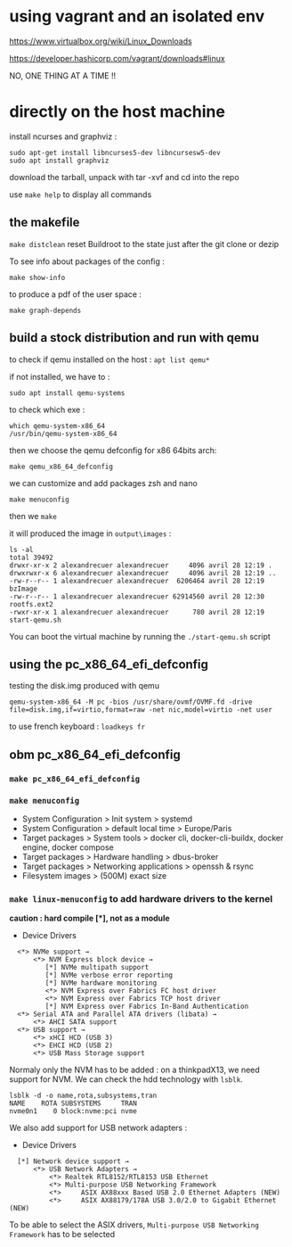 # using vagrant and an isolated env

https://www.virtualbox.org/wiki/Linux_Downloads

https://developer.hashicorp.com/vagrant/downloads#linux

NO, ONE THING AT A TIME !!

# directly on the host machine

install ncurses and graphviz : 
```
sudo apt-get install libncurses5-dev libncursesw5-dev
sudo apt install graphviz
```

download the tarball, unpack with tar -xvf and cd into the repo

use `make help` to display all commands

## the makefile

`make distclean` reset Buildroot to the state just after the git clone or dezip

To see info about packages of the config :
```
make show-info
```
to produce a pdf of the user space :

```
make graph-depends
```


## build a stock distribution and run with qemu

to check if qemu installed on the host : `apt list qemu*`

if not installed, we have to : 

```
sudo apt install qemu-systems
```
to check which exe :
```
which qemu-system-x86_64
/usr/bin/qemu-system-x86_64
```

then we choose the qemu defconfig for x86 64bits arch:
```
make qemu_x86_64_defconfig
```

we can customize and add packages zsh and nano

```
make menuconfig
```
then we `make`

it will produced the image in `output\images` :

```
ls -al
total 39492
drwxr-xr-x 2 alexandrecuer alexandrecuer     4096 avril 28 12:19 .
drwxrwxr-x 6 alexandrecuer alexandrecuer     4096 avril 28 12:19 ..
-rw-r--r-- 1 alexandrecuer alexandrecuer  6206464 avril 28 12:19 bzImage
-rw-r--r-- 1 alexandrecuer alexandrecuer 62914560 avril 28 12:30 rootfs.ext2
-rwxr-xr-x 1 alexandrecuer alexandrecuer      780 avril 28 12:19 start-qemu.sh
```

You can boot the virtual machine by running the `./start-qemu.sh` script

## using the pc_x86_64_efi_defconfig

testing the disk.img produced with qemu

```
qemu-system-x86_64 -M pc -bios /usr/share/ovmf/OVMF.fd -drive file=disk.img,if=virtio,format=raw -net nic,model=virtio -net user
```

to use french keyboard : `loadkeys fr`

## obm pc_x86_64_efi_defconfig

### `make pc_x86_64_efi_defconfig`

### `make menuconfig`

- System Configuration > Init system > systemd
- System Configuration > default local time > Europe/Paris
- Target packages > System tools > docker cli, docker-cli-buildx, docker engine, docker compose
- Target packages > Hardware handling > dbus-broker
- Target packages > Networking applications > openssh & rsync
- Filesystem images > (500M) exact size

### `make linux-menuconfig` to add hardware drivers to the kernel

**caution : hard compile [*], not as a module <M>**

- Device Drivers
```
  <*> NVMe support →
      <*> NVM Express block device →
         [*] NVMe multipath support
         [*] NVMe verbose error reporting  
         [*] NVMe hardware monitoring
         <*> NVM Express over Fabrics FC host driver 
         <*> NVM Express over Fabrics TCP host driver
         [*] NVM Express over Fabrics In-Band Authentication
  <*> Serial ATA and Parallel ATA drivers (libata) →
      <*> AHCI SATA support
  <*> USB support →
      <*> xHCI HCD (USB 3)
      <*> EHCI HCD (USB 2)
      <*> USB Mass Storage support
```
Normaly only the NVM has to be added : on a thinkpadX13, we need support for NVM. We can check the hdd technology with `lsblk`.

```
lsblk -d -o name,rota,subsystems,tran
NAME    ROTA SUBSYSTEMS     TRAN
nvme0n1    0 block:nvme:pci nvme
```
We also add support for USB network adapters :

- Device Drivers
```
  [*] Network device support →
      <*> USB Network Adapters →
          <*> Realtek RTL8152/RTL8153 USB Ethernet
          <*> Multi-purpose USB Networking Framework
          <*>     ASIX AX88xxx Based USB 2.0 Ethernet Adapters (NEW)
          <*>     ASIX AX88179/178A USB 3.0/2.0 to Gigabit Ethernet (NEW)
```

To be able to select the ASIX drivers, `Multi-purpose USB Networking Framework` has to be selected
